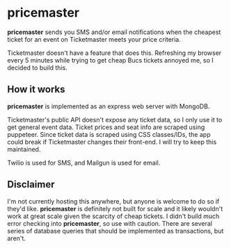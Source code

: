 # pricemaster

**pricemaster** sends you SMS and/or email notifications when the cheapest ticket for an event on Ticketmaster meets your price criteria.

Ticketmaster doesn't have a feature that does this. Refreshing my browser every 5 minutes while trying to get cheap Bucs tickets annoyed me, so I decided to build this.

## How it works

**pricemaster** is implemented as an express web server with MongoDB.

Ticketmaster's public API doesn't expose any ticket data, so I only use it to get general event data. Ticket prices and seat info are scraped using puppeteer. Since ticket data is scraped using CSS classes/IDs, the app could break if Ticketmaster changes their front-end. I will try to keep this maintained.

Twilio is used for SMS, and Mailgun is used for email.

## Disclaimer

I'm not currently hosting this anywhere, but anyone is welcome to do so if they'd like. **pricemaster** is definitely not built for scale and it likely wouldn't work at great scale given the scarcity of cheap tickets. I didn't build much error checking into **pricemaster**, so use with caution. There are several series of database queries that should be implemented as transactions, but aren't.
